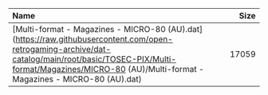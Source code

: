 |Name|Size|
|:---|---:|
|[Multi-format - Magazines - MICRO-80 (AU).dat](https://raw.githubusercontent.com/open-retrogaming-archive/dat-catalog/main/root/basic/TOSEC-PIX/Multi-format/Magazines/MICRO-80 (AU)/Multi-format - Magazines - MICRO-80 (AU).dat)|17059|
